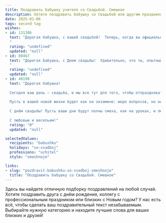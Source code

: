 ```yaml
---
title: Поздравить бабушку учителя со Свадьбой. Смешное
description: Хотите поздравить бабушку со Свадьбой или другим праздником? Наш ИИ создаст незабываемое поздравление, а вы обязательно выделитесь среди других.  
date: 2025-01-06
tags: second tag
wishes:
- id: 131386
  text: "Дорогая бабушка, с вашей свадьбой!  Теперь, когда вы официально женаты (снова!), надеюсь, дедушка наконец-то поймёт, что «дважды два – четыре», а не «пять с половиной, как вы всегда говорили на уроках математики»!  Пусть ваша совместная жизнь будет такой же яркой и незабываемой, как ваши лучшие уроки, только без домашних заданий!  Поздравляем!
  "
  rating: "undefined"
  updated: "null"
- id: 80467
  text: "Дорогая Бабушка, с Днем свадьбы!  Удивительно, что ты, опытный учитель,  не боялась задать такой сложный экзамен своему избраннику – всей жизни с тобой! Пусть этот брак будет таким же удачным, как твоя педагогическая карьера, наполненным не только радостью, но и иногда строгим, но справедливым воспитанием,  ведь ты ведь мастер своего дела! 😉
  "
  rating: "undefined"
  updated: "null"
- id: 40198
  text: "Дорогая бабушка!
  
  Сегодня ваш день – свадьба, и мы все тут для того, чтобы отпраздновать это событие! Как учитель, вы всегда умели разложить жизнь на уроки: уроки любви, радости и немного магии. Теперь вы сами стали примером для нас, как гарантировано «сдавать» все задания на отлично!
  
  Пусть в вашей новой жизни будет как на экзамене: море вопросов, но ни одного неправильного ответа! А если вдруг будут \"четверки\", мы с вами их пересдадим вместе, под вечер с чаем и пирожками.
  
  С днём свадьбы! Пусть ваши дни будут полны смеха, как на уроках, и любви, как на переменах! Желаем вам, чтобы каждый день был как свидание с любимым – интересным, радостным и полным неожиданных подарков!
  
  С любовью и весельем!"
  rating: "0"
  updated: "null"

selectedValues:
  recipients: "babushku"
  holidays: "so-svadboj"
  professions: "uchitel"
  style: "smeshnoje"

links:
- slug: "pozdravit-babushku-so-svadboj-smeshnoje"
  title: "Поздравить бабушку со Свадьбой. Смешное"
---
```


Здесь вы найдете отличную подборку поздравлений на любой случай. 
Хотите поздравить друга с днём рождения, коллегу с профессиональным праздником или близких с Новым годом? У нас есть всё, чтобы сделать ваш поздравительный текст незабываемым. Выбирайте нужную категорию и находите лучшие слова для ваших близких и друзей!
